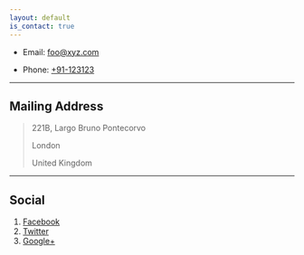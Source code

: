 ```yaml
---
layout: default
is_contact: true
---
```


* Email: [foo@xyz.com](mailto:foo@xyz.com)

* Phone: [+91-123123](tel:+91-123123)

---

## Mailing Address

> 221B, Largo Bruno Pontecorvo
>
> London
>
> United Kingdom

---

## Social

1. [Facebook](#)
2. [Twitter](#)
3. [Google+](#)
